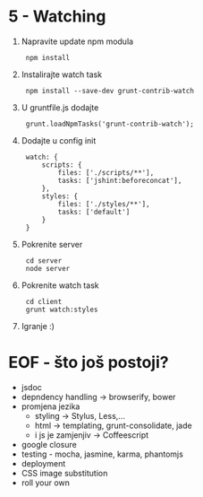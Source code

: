
5 - Watching
=================================

1. Napravite update npm modula

		npm install

2. Instalirajte watch task
		
		npm install --save-dev grunt-contrib-watch

3. U gruntfile.js dodajte

        grunt.loadNpmTasks('grunt-contrib-watch');

4. Dodajte u config init

        watch: {
            scripts: {
                files: ['./scripts/**'],
                tasks: ['jshint:beforeconcat'],
            },
            styles: {
                files: ['./styles/**'],
                tasks: ['default']
            }
        }

5. Pokrenite server

        cd server
        node server

6. Pokrenite watch task

        cd client
        grunt watch:styles

7. Igranje :)






EOF - što još postoji?
=================================

- jsdoc
- depndency handling -> browserify, bower
- promjena jezika
    - styling -> Stylus, Less,...
    - html -> templating, grunt-consolidate, jade
    - i js je zamjenjiv -> Coffeescript
- google closure
- testing - mocha, jasmine, karma, phantomjs
- deployment
- CSS image substitution
- roll your own
